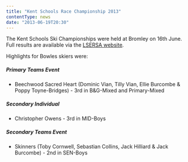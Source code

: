 ```yaml
---
title: "Kent Schools Race Championship 2013"
contentType: news
date: "2013-06-19T20:30"
---
```


The Kent Schools Ski Championships were held at Bromley on 16th June. Full results are available via
the [LSERSA website](http://www.lsersa.org/races13/raks/index.html).

Highlights for Bowles skiers were:

##### Primary Teams Event
* Beechwood Sacred Heart (Dominic Vian, Tilly Vian, Ellie Burcombe & Poppy Toyne-Bridges) - 3rd in
B&G-Mixed and Primary-Mixed

##### Secondary Individual
* Christopher Owens - 3rd in MID-Boys

##### Secondary Teams Event
* Skinners (Toby Cornwell, Sebastian Collins, Jack Hilliard & Jack Burcombe) - 2nd in SEN-Boys
